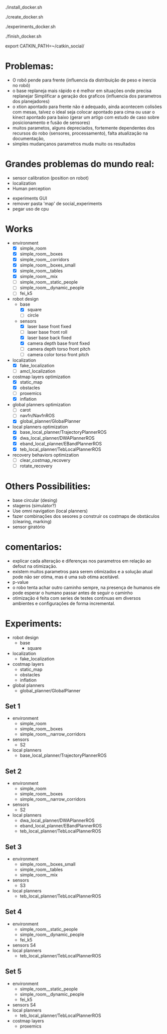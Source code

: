 
./install_docker.sh

./create_docker.sh

./experiments_docker.sh

./finish_docker.sh


<!-- # sudo docker stop $(sudo docker ps -aq) -->
<!-- # sudo docker system prune -->

export CATKIN_PATH=~/catkin_social/

# Problemas:
* O robô pende para frente (influencia da distribuição de peso e inercia no robô)
* o base replaneja mais rápido e é melhor em situações onde precisa replanejar
Simplificar a geração dos graficos (influencia dos parametros dos planejadores)
* o xtion apontado para frente não é adequado, ainda acontecem colisões com mesas, talvez o ideal seja colocar apontado para cima ou usar o kinect apontado para baixo
(gerar um artigo com estudo de caso sobre posicionamento e fusão de sensores)
* muitos parametos, alguns depreciados, fortemente dependentes dos recursos do robo (sensores, processamento), falta atualização na documentação,
* simples mudançanos parametros muda muito os resultados

# Grandes problemas do mundo real:
* sensor calibration (position on robot)
* localization
* Human perception

<!-- TODO: -->
<!-- * testar todos os comandos (dev-ops?) -->
<!-- * verificar todas as dependencias (launchs) -->
<!-- * dar exemplos dos usos dos pacotes -->
* experiments GUI
* remover pasta 'map' de social_experiments
* pegar uso de cpu

# Works
* environment
  * [X] simple_room
  * [X] simple_room__boxes
  * [X] simple_room__corridors
  * [X] simple_room__boxes_small  
  * [X] simple_room__tables
  * [X] simple_room__mix
  * [ ] simple_room__static_people
  * [ ] simple_room__dynamic_people
  * [ ] fei_k5
* robot design
  * base
    * [X] square
    * [ ] circle
  * sensors
    * [X] laser base front fixed
    * [ ] laser base front roll
    * [X] laser base back fixed
    * [X] camera depth base front fixed  
    * [ ] camera depth torso front pitch
    * [ ] camera color torso front pitch
* localization
  * [X] fake_localization
  * [ ] amcl_localization
* costmap layers optimization
  * [X] static_map
  * [X] obstacles
  * [ ] proxemics
  * [X] inflation
* global planners optimization
  * [ ] carot
  * [ ] navfn/NavfnROS
  * [X] global_planner/GlobalPlanner
* local planners optimization
  * [X] base_local_planner/TrajectoryPlannerROS
  * [X] dwa_local_planner/DWAPlannerROS
  * [X] eband_local_planner/EBandPlannerROS
  * [X] teb_local_planner/TebLocalPlannerROS
* recovery behaviors optimization
  * [ ] clear_costmap_recovery
  * [ ] rotate_recovery

# Others Possibilities:
* base circular (desing)
* stageros (simulator?)
* Use omni navigation (local planners)
* fazer combinações dos sesores p construir os costmaps de obstáculos (clearing, marking)
* sensor giratório


# comentarios:
* explicar cada alteração e diferenças nos parametros em relação ao defout na otimização.
* existem muitos parametros para serem otimizados e a solução atual pode não ser otima, mas é uma sub otima aceitável.
* p-value
* o robo tenta achar outro caminho sempre, na presença de humanos ele pode esperar o humano passar antes de seguir o caminho
* otimização é feita com series de testes continuas em diversos ambientes e configurações de forma incremental.

# Experiments:
* robot design
  * base
    * square
* localization
  * fake_localization
* costmap layers
  * static_map
  * obstacles
  * inflation
* global planners
  * global_planner/GlobalPlanner

## Set 1
* environment
  * simple_room
  * simple_room__boxes
  * simple_room__narrow_corridors
* sensors
  * S2
* local planners
  * base_local_planner/TrajectoryPlannerROS

## Set 2
* environment
  * simple_room
  * simple_room__boxes
  * simple_room__narrow_corridors
* sensors
  * S2
* local planners
  * dwa_local_planner/DWAPlannerROS
  * eband_local_planner/EBandPlannerROS
  * teb_local_planner/TebLocalPlannerROS

## Set 3
* environment
  * simple_room__boxes_small  
  * simple_room__tables
  * simple_room__mix
* sensors
  * S3
* local planners
  * teb_local_planner/TebLocalPlannerROS

## Set 4
* environment
  * simple_room__static_people
  * simple_room__dynamic_people
  * fei_k5
* sensors
  S4
* local planners
  * teb_local_planner/TebLocalPlannerROS

## Set 5
* environment
  * simple_room__static_people
  * simple_room__dynamic_people
  * fei_k5
* sensors
  S4
* local planners
  * teb_local_planner/TebLocalPlannerROS
* costmap layers
  * proxemics

